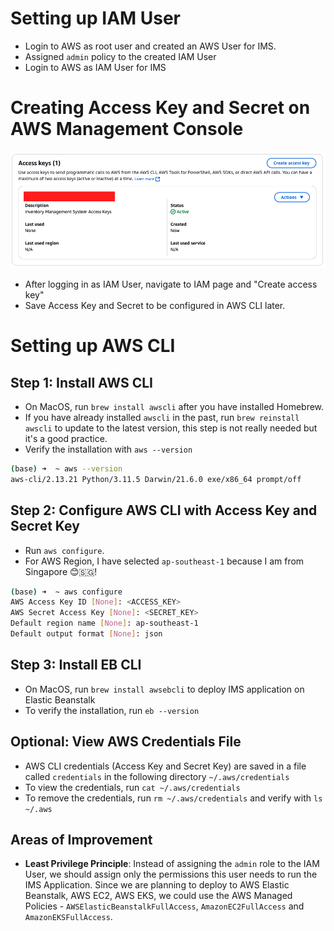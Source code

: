 # Setting up IAM User

- Login to AWS as root user and created an AWS User for IMS.
- Assigned `admin` policy to the created IAM User
- Login to AWS as IAM User for IMS

# Creating Access Key and Secret on AWS Management Console

![IMS Access Keys](../diagrams/ims-access-keys.png)

- After logging in as IAM User, navigate to IAM page and "Create access key"
- Save Access Key and Secret to be configured in AWS CLI later.

# Setting up AWS CLI

## Step 1: Install AWS CLI

- On MacOS, run `brew install awscli` after you have installed Homebrew.
- If you have already installed `awscli` in the past, run `brew reinstall awscli` to update to the latest version, this step is not really needed but it's a good practice.
- Verify the installation with `aws --version`

```sh
(base) ➜  ~ aws --version
aws-cli/2.13.21 Python/3.11.5 Darwin/21.6.0 exe/x86_64 prompt/off
```

## Step 2: Configure AWS CLI with Access Key and Secret Key

- Run `aws configure`.
- For AWS Region, I have selected `ap-southeast-1` because I am from Singapore 😊🇸🇬!

```sh
(base) ➜  ~ aws configure
AWS Access Key ID [None]: <ACCESS_KEY>
AWS Secret Access Key [None]: <SECRET_KEY>
Default region name [None]: ap-southeast-1
Default output format [None]: json
```

## Step 3: Install EB CLI

- On MacOS, run `brew install awsebcli` to deploy IMS application on Elastic Beanstalk
- To verify the installation, run `eb --version`

## Optional: View AWS Credentials File

- AWS CLI credentials (Access Key and Secret Key) are saved in a file called `credentials` in the following directory `~/.aws/credentials`
- To view the credentials, run `cat ~/.aws/credentials`
- To remove the credentials, run `rm ~/.aws/credentials` and verify with `ls ~/.aws`

## Areas of Improvement

- **Least Privilege Principle**: Instead of assigning the `admin` role to the IAM User, we should assign only the permissions this user needs to run the IMS Application. Since we are planning to deploy to AWS Elastic Beanstalk, AWS EC2, AWS EKS, we could use the AWS Managed Policies - `AWSElasticBeanstalkFullAccess`, `AmazonEC2FullAccess` and `AmazonEKSFullAccess`.
